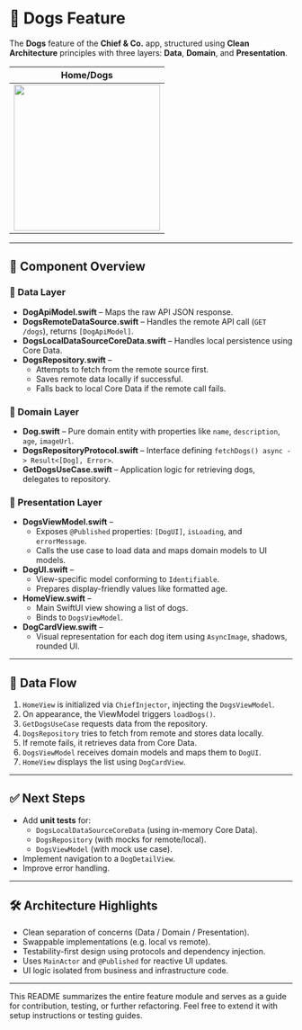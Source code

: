 # 🐶 Dogs Feature

The **Dogs** feature of the **Chief & Co.** app, structured using **Clean Architecture** principles with three layers: **Data**, **Domain**, and **Presentation**.

|  Home/Dogs  |  
|---|
| <img src="https://github.com/user-attachments/assets/cb5477e5-22bc-45be-8012-bad42810c78f" width="260"> |

---

## 🧠 Component Overview

### 🔹 Data Layer
- **DogApiModel.swift** – Maps the raw API JSON response.
- **DogsRemoteDataSource.swift** – Handles the remote API call (`GET /dogs`), returns `[DogApiModel]`.
- **DogsLocalDataSourceCoreData.swift** – Handles local persistence using Core Data.
- **DogsRepository.swift** – 
  - Attempts to fetch from the remote source first.
  - Saves remote data locally if successful.
  - Falls back to local Core Data if the remote call fails.

### 🔹 Domain Layer
- **Dog.swift** – Pure domain entity with properties like `name`, `description`, `age`, `imageUrl`.
- **DogsRepositoryProtocol.swift** – Interface defining `fetchDogs() async -> Result<[Dog], Error>`.
- **GetDogsUseCase.swift** – Application logic for retrieving dogs, delegates to repository.

### 🔹 Presentation Layer
- **DogsViewModel.swift** –
  - Exposes `@Published` properties: `[DogUI]`, `isLoading`, and `errorMessage`.
  - Calls the use case to load data and maps domain models to UI models.
- **DogUI.swift** – 
  - View-specific model conforming to `Identifiable`.
  - Prepares display-friendly values like formatted age.
- **HomeView.swift** – 
  - Main SwiftUI view showing a list of dogs.
  - Binds to `DogsViewModel`.
- **DogCardView.swift** – 
  - Visual representation for each dog item using `AsyncImage`, shadows, rounded UI.

---

## 🔁 Data Flow

1. `HomeView` is initialized via `ChiefInjector`, injecting the `DogsViewModel`.
2. On appearance, the ViewModel triggers `loadDogs()`.
3. `GetDogsUseCase` requests data from the repository.
4. `DogsRepository` tries to fetch from remote and stores data locally.
5. If remote fails, it retrieves data from Core Data.
6. `DogsViewModel` receives domain models and maps them to `DogUI`.
7. `HomeView` displays the list using `DogCardView`.

---

## ✅ Next Steps

- Add **unit tests** for:
  - `DogsLocalDataSourceCoreData` (using in-memory Core Data).
  - `DogsRepository` (with mocks for remote/local).
  - `DogsViewModel` (with mock use case).
- Implement navigation to a `DogDetailView`.
- Improve error handling.

---

## 🛠 Architecture Highlights

- Clean separation of concerns (Data / Domain / Presentation).
- Swappable implementations (e.g. local vs remote).
- Testability-first design using protocols and dependency injection.
- Uses `MainActor` and `@Published` for reactive UI updates.
- UI logic isolated from business and infrastructure code.

---

This README summarizes the entire feature module and serves as a guide for contribution, testing, or further refactoring. Feel free to extend it with setup instructions or testing guides.



